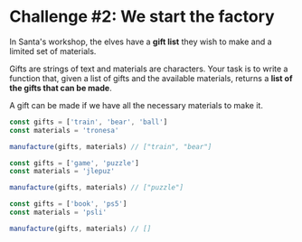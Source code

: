 # Challenge #2: We start the factory

In Santa's workshop, the elves have a **gift list** they wish to make and a limited set of materials.

Gifts are strings of text and materials are characters. Your task is to write a function that, given a list of gifts and the available materials, returns a **list of the gifts that can be made**.

A gift can be made if we have all the necessary materials to make it.

```js
const gifts = ['train', 'bear', 'ball']
const materials = 'tronesa'

manufacture(gifts, materials) // ["train", "bear"]

const gifts = ['game', 'puzzle']
const materials = 'jlepuz'

manufacture(gifts, materials) // ["puzzle"]

const gifts = ['book', 'ps5']
const materials = 'psli'

manufacture(gifts, materials) // []
```
